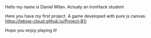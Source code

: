 Hello my name is Daniel Milan. Actualy an IronHack student

Here you have my first project. A game developed with pure js canvas. https://lebow-cloud.github.io/Project-B1/

Hope you enjoy playing it!
